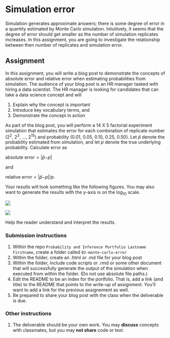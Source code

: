 Simulation error
================

Simulation generates approximate answers; there is some degree of error
in a quantity estimated by Monte Carlo simulation. Intuitively, it seems
that the degree of error should get smaller as the number of simulation
replicates increases. In this assignment, you are going to investigate
the relationship between then number of replicates and simulation error.

Assignment
----------

In this assignment, you will write a blog post to demonstrate the
concepts of absolute error and relative error when estimating
probabilities from simulation. The audience of your blog post is an HR
manager tasked with hiring a data scientist. The HR manager is looking
for candidates that can take a data science concept and will

1.  Explain why the concept is important
2.  Introduce key vocabulary terms, and
3.  Demonstrate the concept in action

As part of the blog post, you will perform a 14 X 5 factorial experiment
simulation that estimates the error for each combination of replicate
number (2<sup>2</sup>, 2<sup>3</sup>, …, 2<sup>15</sup>) and probability
(0.01, 0.05, 0.10, 0.25, 0.50). Let *p̂* denote the probability estimated
from simulation, and let *p* denote the true underlying probability.
Calculate error as

absolute error = \|*p̂*−*p*\|

and

relative error = \|*p̂*−*p*\|/*p*.

Your results will look something like the following figures. You may
also want to generate the results with the y-axis is on the
log<sub>10</sub> scale.

![](./assets/absolute-error.svg)

![](./assets/relative-error.svg)

Help the reader understand and interpret the results.

### Submission instructions

1.  Within the repo
    `Probability and Inference Portfolio Lastname Firstname`, create a
    folder called `02-monte-carlo-error`
2.  Within the folder, create an .html or .md file for your blog post
3.  Within the folder, include code scripts or .rmd or some other
    document that will successfully generate the output of the
    simulation when executed from within the folder. (Do not use
    absolute file paths.)
4.  Edit the README to be an index for the portfolio. That is, add a
    link (and title) to the README that points to the write-up of
    assignment. You’ll want to add a link for the previous assignement
    as well.
5.  Be prepared to share your blog post with the class when the
    deliverable is due.

### Other instructions

1.  The deliverable should be your own work. You may **discuss**
    concepts with classmates, but you may **not share** code or text.
